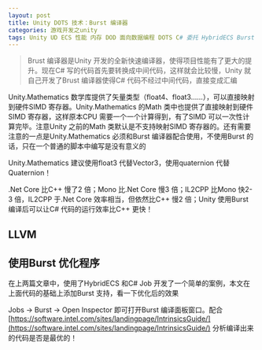 ```yaml
---
layout: post
title: Unity DOTS 技术：Burst 编译器
categories: 游戏开发之unity
tags: Unity UD ECS 性能 内存 DOD 面向数据编程 DOTS C# 委托 HybridECS Burst 编译器 中间代码 Mono IL2CPP 
---
```


>Brust 编译器是Unity 开发的全新快速编译器，使得项目性能有了更大的提升。现在C# 写的代码首先要转换成中间代码，这样就会比较慢，Unity 就自己开发了Brust 编译器使得C# 代码不经过中间代码，直接变成汇编

Unity.Mathematics 数学库提供了矢量类型（float4、float3……），可以直接映射到硬件SIMD 寄存器。Unity.Mathematics 的Math 类中也提供了直接映射到硬件SIMD 寄存器，这样原本CPU 需要一个一个计算得到，有了SIMD 可以一次性计算完毕。注意Unity 之前的Math 类默认是不支持映射SIMD 寄存器的。还有需要注意的一点是Unity.Mathematics 必须和Burst 编译器配合使用，不使用Burst 的话，只在一个普通的脚本中编写是没有意义的

Unity.Mathematics 建议使用float3 代替Vector3，使用quaternion 代替Quaternion！

.Net Core 比C++ 慢了2 倍；Mono 比.Net Core 慢3 倍；IL2CPP 比Mono 快2-3 倍，IL2CPP 于.Net Core 效率相当，但依然比C++ 慢2 倍；Unity 使用Burst 编译后可以让C# 代码的运行效率比C++ 更快！

## LLVM



## 使用Burst 优化程序

在上两篇文章中，使用了HybridECS 和C# Job 开发了一个简单的案例，本文在上面代码的基础上添加Burst 支持，看一下优化后的效果



Jobs -> Burst -> Open Inspector 即可打开Burst 编译面板窗口。配合[https://software.intel.com/sites/landingpage/IntrinsicsGuide/](https://software.intel.com/sites/landingpage/IntrinsicsGuide/) 分析编译出来的代码是否是最优的！
